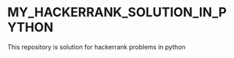 # MY_HACKERRANK_SOLUTION_IN_PYTHON
This repository is  solution for hackerrank problems   in python 
